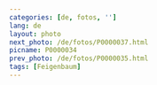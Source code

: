 ```yaml
---
categories: [de, fotos, '']
lang: de
layout: photo
next_photo: /de/fotos/P0000037.html
picname: P0000034
prev_photo: /de/fotos/P0000035.html
tags: [Feigenbaum]
---
```

